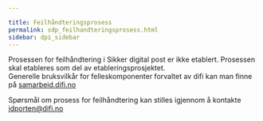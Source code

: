 ```yaml
---

title: Feilhåndteringsprosess  
permalink: sdp_feilhandteringsprosess.html
sidebar: dpi_sidebar
---
```


Prosessen for feilhåndtering i Sikker digital post er ikke etablert.
Prosessen skal etableres som del av etableringsprosjektet.  
Generelle bruksvilkår for felleskomponenter forvaltet av difi kan man
finne på [samarbeid.difi.no](http://samarbeid.difi.no/)

Spørsmål om prosess for feilhåndtering kan stilles igjennom å kontakte
<idporten@difi.no>
